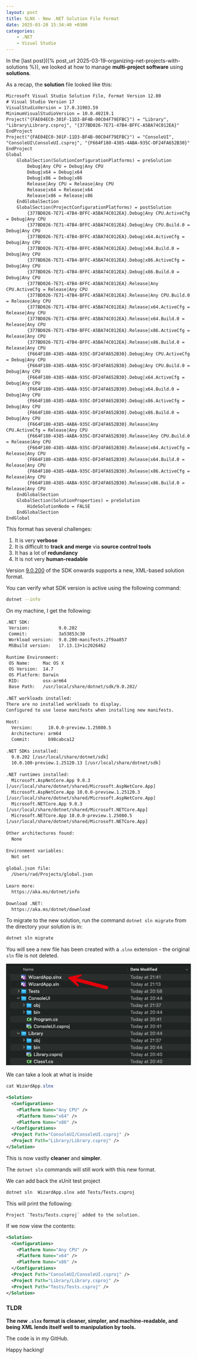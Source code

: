 ```yaml
---
layout: post
title: SLNX - New .NET Solution File Format
date: 2025-03-20 15:34:40 +0300
categories:
    - .NET
    - Visual Studio
---
```


In the [last post]({% post_url 2025-03-19-organizing-net-projects-with-solutions %}), we looked at how to manage **multi-project software** using **solutions**.

As a recap, the **solution** file looked like this:

```plaintext
Microsoft Visual Studio Solution File, Format Version 12.00
# Visual Studio Version 17
VisualStudioVersion = 17.0.31903.59
MinimumVisualStudioVersion = 10.0.40219.1
Project("{FAE04EC0-301F-11D3-BF4B-00C04F79EFBC}") = "Library", "Library\Library.csproj", "{377BD026-7E71-47B4-BFFC-A5BA74C012EA}"
EndProject
Project("{FAE04EC0-301F-11D3-BF4B-00C04F79EFBC}") = "ConsoleUI", "ConsoleUI\ConsoleUI.csproj", "{F664F180-4385-4ABA-935C-DF24FA652B30}"
EndProject
Global
	GlobalSection(SolutionConfigurationPlatforms) = preSolution
		Debug|Any CPU = Debug|Any CPU
		Debug|x64 = Debug|x64
		Debug|x86 = Debug|x86
		Release|Any CPU = Release|Any CPU
		Release|x64 = Release|x64
		Release|x86 = Release|x86
	EndGlobalSection
	GlobalSection(ProjectConfigurationPlatforms) = postSolution
		{377BD026-7E71-47B4-BFFC-A5BA74C012EA}.Debug|Any CPU.ActiveCfg = Debug|Any CPU
		{377BD026-7E71-47B4-BFFC-A5BA74C012EA}.Debug|Any CPU.Build.0 = Debug|Any CPU
		{377BD026-7E71-47B4-BFFC-A5BA74C012EA}.Debug|x64.ActiveCfg = Debug|Any CPU
		{377BD026-7E71-47B4-BFFC-A5BA74C012EA}.Debug|x64.Build.0 = Debug|Any CPU
		{377BD026-7E71-47B4-BFFC-A5BA74C012EA}.Debug|x86.ActiveCfg = Debug|Any CPU
		{377BD026-7E71-47B4-BFFC-A5BA74C012EA}.Debug|x86.Build.0 = Debug|Any CPU
		{377BD026-7E71-47B4-BFFC-A5BA74C012EA}.Release|Any CPU.ActiveCfg = Release|Any CPU
		{377BD026-7E71-47B4-BFFC-A5BA74C012EA}.Release|Any CPU.Build.0 = Release|Any CPU
		{377BD026-7E71-47B4-BFFC-A5BA74C012EA}.Release|x64.ActiveCfg = Release|Any CPU
		{377BD026-7E71-47B4-BFFC-A5BA74C012EA}.Release|x64.Build.0 = Release|Any CPU
		{377BD026-7E71-47B4-BFFC-A5BA74C012EA}.Release|x86.ActiveCfg = Release|Any CPU
		{377BD026-7E71-47B4-BFFC-A5BA74C012EA}.Release|x86.Build.0 = Release|Any CPU
		{F664F180-4385-4ABA-935C-DF24FA652B30}.Debug|Any CPU.ActiveCfg = Debug|Any CPU
		{F664F180-4385-4ABA-935C-DF24FA652B30}.Debug|Any CPU.Build.0 = Debug|Any CPU
		{F664F180-4385-4ABA-935C-DF24FA652B30}.Debug|x64.ActiveCfg = Debug|Any CPU
		{F664F180-4385-4ABA-935C-DF24FA652B30}.Debug|x64.Build.0 = Debug|Any CPU
		{F664F180-4385-4ABA-935C-DF24FA652B30}.Debug|x86.ActiveCfg = Debug|Any CPU
		{F664F180-4385-4ABA-935C-DF24FA652B30}.Debug|x86.Build.0 = Debug|Any CPU
		{F664F180-4385-4ABA-935C-DF24FA652B30}.Release|Any CPU.ActiveCfg = Release|Any CPU
		{F664F180-4385-4ABA-935C-DF24FA652B30}.Release|Any CPU.Build.0 = Release|Any CPU
		{F664F180-4385-4ABA-935C-DF24FA652B30}.Release|x64.ActiveCfg = Release|Any CPU
		{F664F180-4385-4ABA-935C-DF24FA652B30}.Release|x64.Build.0 = Release|Any CPU
		{F664F180-4385-4ABA-935C-DF24FA652B30}.Release|x86.ActiveCfg = Release|Any CPU
		{F664F180-4385-4ABA-935C-DF24FA652B30}.Release|x86.Build.0 = Release|Any CPU
	EndGlobalSection
	GlobalSection(SolutionProperties) = preSolution
		HideSolutionNode = FALSE
	EndGlobalSection
EndGlobal
```

This format has several challenges:

1. It is very **verbose**
2. It is difficult to **track and merge** via **source control tools**
3. It has a lot of **redundancy**
4. It is not very **human-readable**

Version [9.0.200](https://dotnet.microsoft.com/en-us/download/dotnet/9.0) of the SDK onwards supports a new, XML-based solution format.

You can verify what SDK version is active using the following command:

```bash
dotnet --info
```

On my machine, I get the following:

```plaintext
.NET SDK:
 Version:           9.0.202
 Commit:            3a53853c30
 Workload version:  9.0.200-manifests.2f9aa857
 MSBuild version:   17.13.13+1c2026462

Runtime Environment:
 OS Name:     Mac OS X
 OS Version:  14.7
 OS Platform: Darwin
 RID:         osx-arm64
 Base Path:   /usr/local/share/dotnet/sdk/9.0.202/

.NET workloads installed:
There are no installed workloads to display.
Configured to use loose manifests when installing new manifests.

Host:
  Version:      10.0.0-preview.1.25080.5
  Architecture: arm64
  Commit:       b98cabca12

.NET SDKs installed:
  9.0.202 [/usr/local/share/dotnet/sdk]
  10.0.100-preview.1.25120.13 [/usr/local/share/dotnet/sdk]

.NET runtimes installed:
  Microsoft.AspNetCore.App 9.0.3 [/usr/local/share/dotnet/shared/Microsoft.AspNetCore.App]
  Microsoft.AspNetCore.App 10.0.0-preview.1.25120.3 [/usr/local/share/dotnet/shared/Microsoft.AspNetCore.App]
  Microsoft.NETCore.App 9.0.3 [/usr/local/share/dotnet/shared/Microsoft.NETCore.App]
  Microsoft.NETCore.App 10.0.0-preview.1.25080.5 [/usr/local/share/dotnet/shared/Microsoft.NETCore.App]

Other architectures found:
  None

Environment variables:
  Not set

global.json file:
  /Users/rad/Projects/global.json

Learn more:
  https://aka.ms/dotnet/info

Download .NET:
  https://aka.ms/dotnet/download
```

To migrate to the new solution, run the command `dotnet sln migrate` from the directory your solution is in:

```bash
dotnet sln migrate
```

You will see a new file has been created with a .`slnx` extension - the original `sln` file is not deleted.

![NewSolutionExtension](../images/2025/03/NewSolutionExtension.png)

We can take a look at what is inside

```c#
cat WizardApp.slnx
```

```xml
<Solution>
  <Configurations>
    <Platform Name="Any CPU" />
    <Platform Name="x64" />
    <Platform Name="x86" />
  </Configurations>
  <Project Path="ConsoleUI/ConsoleUI.csproj" />
  <Project Path="Library/Library.csproj" />
</Solution>
```

This is now vastly **cleaner** and **simpler**.

The `dotnet sln` commands will still work with this new format.

We can add back the xUnit test project

```bash
dotnet sln  WizardApp.slnx add Tests/Tests.csproj
```

This will print the following:

```plaintext
Project `Tests/Tests.csproj` added to the solution.
```

If we now view the contents:

```xml
<Solution>
  <Configurations>
    <Platform Name="Any CPU" />
    <Platform Name="x64" />
    <Platform Name="x86" />
  </Configurations>
  <Project Path="ConsoleUI/ConsoleUI.csproj" />
  <Project Path="Library/Library.csproj" />
  <Project Path="Tests/Tests.csproj" />
</Solution>
```

### TLDR

**The new `.slnx` format is cleaner, simpler, and machine-readable, and being XML lends itself well to manipulation by tools.**

The code is in my GitHub.

Happy hacking!
